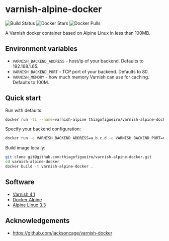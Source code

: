 # varnish-alpine-docker
![Build Status](https://api.travis-ci.org/thiagofigueiro/varnish-alpine-docker.svg)
![Docker Stars](https://img.shields.io/docker/stars/thiagofigueiro/varnish-alpine-docker.svg?link=https://hub.docker.com/r/thiagofigueiro/varnish-alpine-docker/)
![Docker Pulls](https://img.shields.io/docker/pulls/thiagofigueiro/varnish-alpine-docker.svg?link=https://hub.docker.com/r/thiagofigueiro/varnish-alpine-docker/)

A Varnish docker container based on Alpine Linux in less than 100MB.

## Environment variables
* `VARNISH_BACKEND_ADDRESS` - host/ip of your backend.  Defaults to 192.168.1.65.
* `VARNISH_BACKEND_PORT` - TCP port of your backend.  Defaults to 80.
* `VARNISH_MEMORY` - how much memory Varnish can use for caching. Defaults to 100M.

## Quick start

Run with defaults:

```bash
docker run -ti --name=varnish-alpine thiagofigueiro/varnish-alpine-docker
```

Specify your backend configuration:

```bash
docker run -e VARNISH_BACKEND_ADDRESS=a.b.c.d -e VARNISH_BACKEND_PORT=nn -ti --name=varnish-alpine thiagofigueiro/varnish-alpine-docker
```

Build image locally:

```bash
git clone git@github.com:thiagofigueiro/varnish-alpine-docker.git
cd varnish-alpine-docker
docker build -t varnish-alpine-docker .
```

## Software
* [Varnish 4.1](https://www.varnish-cache.org/docs/4.1/)
* [Docker Alpine](https://github.com/gliderlabs/docker-alpine)
* [Alpine Linux 3.3](http://www.alpinelinux.org/posts/Alpine-3.3.3-released.html)

## Acknowledgements
* https://github.com/jacksoncage/varnish-docker

